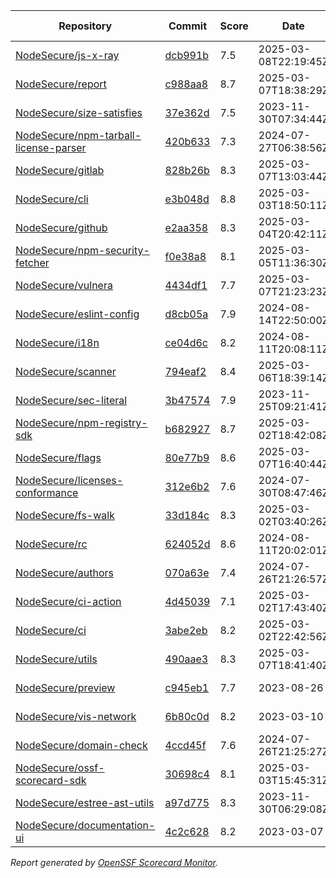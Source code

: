 <!-- OPENSSF-SCORECARD-MONITOR:START -->

| Repository | Commit | Score | Date | Score Delta | Report | StepSecurity |
| -- | -- | -- | -- | -- | -- | -- |
| [NodeSecure/js-x-ray](https://github.com/NodeSecure/js-x-ray) | [dcb991b](https://github.com/NodeSecure/js-x-ray/commit/dcb991b27b43840930fda4c07a2b9c08f580c745) | 7.5 | 2025-03-08T22:19:45Z | 0.2 / [Details](https://ossf.github.io/scorecard-visualizer/#/projects/github.com/NodeSecure/js-x-ray/compare/fae3db18741659324d80d6828269a2a61a6d1eef/dcb991b27b43840930fda4c07a2b9c08f580c745) | [View](https://ossf.github.io/scorecard-visualizer/#/projects/github.com/NodeSecure/js-x-ray/commit/dcb991b27b43840930fda4c07a2b9c08f580c745) | [Fix it](https://app.stepsecurity.io/securerepo?repo=NodeSecure/js-x-ray) |
| [NodeSecure/report](https://github.com/NodeSecure/report) | [c988aa8](https://github.com/NodeSecure/report/commit/c988aa83da7a5e7f02abe0324a35f341e975b9d2) | 8.7 | 2025-03-07T18:38:29Z | 0 / [Details](https://ossf.github.io/scorecard-visualizer/#/projects/github.com/NodeSecure/report/compare/25b32fe6008da2a0c71b1a1492b2c36f5661f5ed/c988aa83da7a5e7f02abe0324a35f341e975b9d2) | [View](https://ossf.github.io/scorecard-visualizer/#/projects/github.com/NodeSecure/report/commit/c988aa83da7a5e7f02abe0324a35f341e975b9d2) | [Fix it](https://app.stepsecurity.io/securerepo?repo=NodeSecure/report) |
| [NodeSecure/size-satisfies](https://github.com/NodeSecure/size-satisfies) | [37e362d](https://github.com/NodeSecure/size-satisfies/commit/37e362d756ea07662ee8052320a7d4ec1c097cad) | 7.5 | 2023-11-30T07:34:44Z | 0 / [Details](https://ossf.github.io/scorecard-visualizer/#/projects/github.com/NodeSecure/size-satisfies/compare/37e362d756ea07662ee8052320a7d4ec1c097cad/37e362d756ea07662ee8052320a7d4ec1c097cad) | [View](https://ossf.github.io/scorecard-visualizer/#/projects/github.com/NodeSecure/size-satisfies/commit/37e362d756ea07662ee8052320a7d4ec1c097cad) | [Fix it](https://app.stepsecurity.io/securerepo?repo=NodeSecure/size-satisfies) |
| [NodeSecure/npm-tarball-license-parser](https://github.com/NodeSecure/npm-tarball-license-parser) | [420b633](https://github.com/NodeSecure/npm-tarball-license-parser/commit/420b6331a6f3c07c5f20bb8f58d3394b88007c54) | 7.3 | 2024-07-27T06:38:56Z | 0 / [Details](https://ossf.github.io/scorecard-visualizer/#/projects/github.com/NodeSecure/npm-tarball-license-parser/compare/420b6331a6f3c07c5f20bb8f58d3394b88007c54/420b6331a6f3c07c5f20bb8f58d3394b88007c54) | [View](https://ossf.github.io/scorecard-visualizer/#/projects/github.com/NodeSecure/npm-tarball-license-parser/commit/420b6331a6f3c07c5f20bb8f58d3394b88007c54) | [Fix it](https://app.stepsecurity.io/securerepo?repo=NodeSecure/npm-tarball-license-parser) |
| [NodeSecure/gitlab](https://github.com/NodeSecure/gitlab) | [828b26b](https://github.com/NodeSecure/gitlab/commit/828b26b563aa36e678f9cd12a5827576dca7efb5) | 8.3 | 2025-03-07T13:03:44Z | 0 / [Details](https://ossf.github.io/scorecard-visualizer/#/projects/github.com/NodeSecure/gitlab/compare/6b53880a200e8966e9aadcbf3e26bebeee5851ce/828b26b563aa36e678f9cd12a5827576dca7efb5) | [View](https://ossf.github.io/scorecard-visualizer/#/projects/github.com/NodeSecure/gitlab/commit/828b26b563aa36e678f9cd12a5827576dca7efb5) | [Fix it](https://app.stepsecurity.io/securerepo?repo=NodeSecure/gitlab) |
| [NodeSecure/cli](https://github.com/NodeSecure/cli) | [e3b048d](https://github.com/NodeSecure/cli/commit/e3b048dce65fa5d0ddd14b4b099d122b0c690cf6) | 8.8 | 2025-03-03T18:50:11Z | 0 / [Details](https://ossf.github.io/scorecard-visualizer/#/projects/github.com/NodeSecure/cli/compare/5f2f2b48893a05fff9b4185c9e5f15f315272fb3/e3b048dce65fa5d0ddd14b4b099d122b0c690cf6) | [View](https://ossf.github.io/scorecard-visualizer/#/projects/github.com/NodeSecure/cli/commit/e3b048dce65fa5d0ddd14b4b099d122b0c690cf6) | [Fix it](https://app.stepsecurity.io/securerepo?repo=NodeSecure/cli) |
| [NodeSecure/github](https://github.com/NodeSecure/github) | [e2aa358](https://github.com/NodeSecure/github/commit/e2aa358d7247f93460429b2897f4038c247347da) | 8.3 | 2025-03-04T20:42:11Z | -0.1 / [Details](https://ossf.github.io/scorecard-visualizer/#/projects/github.com/NodeSecure/github/compare/bad8dc6d9f2f9685be69e86cac5ca29e77e113cc/e2aa358d7247f93460429b2897f4038c247347da) | [View](https://ossf.github.io/scorecard-visualizer/#/projects/github.com/NodeSecure/github/commit/e2aa358d7247f93460429b2897f4038c247347da) | [Fix it](https://app.stepsecurity.io/securerepo?repo=NodeSecure/github) |
| [NodeSecure/npm-security-fetcher](https://github.com/NodeSecure/npm-security-fetcher) | [f0e38a8](https://github.com/NodeSecure/npm-security-fetcher/commit/f0e38a8254a0c88fead68b9029901eccff0187cc) | 8.1 | 2025-03-05T11:36:30Z | 0 / [Details](https://ossf.github.io/scorecard-visualizer/#/projects/github.com/NodeSecure/npm-security-fetcher/compare/f0e38a8254a0c88fead68b9029901eccff0187cc/f0e38a8254a0c88fead68b9029901eccff0187cc) | [View](https://ossf.github.io/scorecard-visualizer/#/projects/github.com/NodeSecure/npm-security-fetcher/commit/f0e38a8254a0c88fead68b9029901eccff0187cc) | [Fix it](https://app.stepsecurity.io/securerepo?repo=NodeSecure/npm-security-fetcher) |
| [NodeSecure/vulnera](https://github.com/NodeSecure/vulnera) | [4434df1](https://github.com/NodeSecure/vulnera/commit/4434df11c20402ca455df6b69d884bf0c4a7a163) | 7.7 | 2025-03-07T21:23:23Z | 0.1 / [Details](https://ossf.github.io/scorecard-visualizer/#/projects/github.com/NodeSecure/vulnera/compare/e30e106a1d4cc7e48129d783fc32bf9b64a0401b/4434df11c20402ca455df6b69d884bf0c4a7a163) | [View](https://ossf.github.io/scorecard-visualizer/#/projects/github.com/NodeSecure/vulnera/commit/4434df11c20402ca455df6b69d884bf0c4a7a163) | [Fix it](https://app.stepsecurity.io/securerepo?repo=NodeSecure/vulnera) |
| [NodeSecure/eslint-config](https://github.com/NodeSecure/eslint-config) | [d8cb05a](https://github.com/NodeSecure/eslint-config/commit/d8cb05aad74fa6cdff4daa82aab30d1f1a196891) | 7.9 | 2024-08-14T22:50:00Z | 0 / [Details](https://ossf.github.io/scorecard-visualizer/#/projects/github.com/NodeSecure/eslint-config/compare/d8cb05aad74fa6cdff4daa82aab30d1f1a196891/d8cb05aad74fa6cdff4daa82aab30d1f1a196891) | [View](https://ossf.github.io/scorecard-visualizer/#/projects/github.com/NodeSecure/eslint-config/commit/d8cb05aad74fa6cdff4daa82aab30d1f1a196891) | [Fix it](https://app.stepsecurity.io/securerepo?repo=NodeSecure/eslint-config) |
| [NodeSecure/i18n](https://github.com/NodeSecure/i18n) | [ce04d6c](https://github.com/NodeSecure/i18n/commit/ce04d6cb61ef6cbec3be87a29323fa4d1ea81eb3) | 8.2 | 2024-08-11T20:08:11Z | 0 / [Details](https://ossf.github.io/scorecard-visualizer/#/projects/github.com/NodeSecure/i18n/compare/ce04d6cb61ef6cbec3be87a29323fa4d1ea81eb3/ce04d6cb61ef6cbec3be87a29323fa4d1ea81eb3) | [View](https://ossf.github.io/scorecard-visualizer/#/projects/github.com/NodeSecure/i18n/commit/ce04d6cb61ef6cbec3be87a29323fa4d1ea81eb3) | [Fix it](https://app.stepsecurity.io/securerepo?repo=NodeSecure/i18n) |
| [NodeSecure/scanner](https://github.com/NodeSecure/scanner) | [794eaf2](https://github.com/NodeSecure/scanner/commit/794eaf268002f52bcb7eaa8f6ca5555ee6d84ff3) | 8.4 | 2025-03-06T18:39:14Z | 0 / [Details](https://ossf.github.io/scorecard-visualizer/#/projects/github.com/NodeSecure/scanner/compare/794eaf268002f52bcb7eaa8f6ca5555ee6d84ff3/794eaf268002f52bcb7eaa8f6ca5555ee6d84ff3) | [View](https://ossf.github.io/scorecard-visualizer/#/projects/github.com/NodeSecure/scanner/commit/794eaf268002f52bcb7eaa8f6ca5555ee6d84ff3) | [Fix it](https://app.stepsecurity.io/securerepo?repo=NodeSecure/scanner) |
| [NodeSecure/sec-literal](https://github.com/NodeSecure/sec-literal) | [3b47574](https://github.com/NodeSecure/sec-literal/commit/3b475747f5c3891946c40d9ad4e8096500e1a206) | 7.9 | 2023-11-25T09:21:41Z | 0 / [Details](https://ossf.github.io/scorecard-visualizer/#/projects/github.com/NodeSecure/sec-literal/compare/3b475747f5c3891946c40d9ad4e8096500e1a206/3b475747f5c3891946c40d9ad4e8096500e1a206) | [View](https://ossf.github.io/scorecard-visualizer/#/projects/github.com/NodeSecure/sec-literal/commit/3b475747f5c3891946c40d9ad4e8096500e1a206) | [Fix it](https://app.stepsecurity.io/securerepo?repo=NodeSecure/sec-literal) |
| [NodeSecure/npm-registry-sdk](https://github.com/NodeSecure/npm-registry-sdk) | [b682927](https://github.com/NodeSecure/npm-registry-sdk/commit/b682927dbcba1e4edd5ee2f9ae1ed7fcc5b67e75) | 8.7 | 2025-03-02T18:42:08Z | 0.1 / [Details](https://ossf.github.io/scorecard-visualizer/#/projects/github.com/NodeSecure/npm-registry-sdk/compare/b0ad9efff944eeb3fa573e5d661237eb1c5725d4/b682927dbcba1e4edd5ee2f9ae1ed7fcc5b67e75) | [View](https://ossf.github.io/scorecard-visualizer/#/projects/github.com/NodeSecure/npm-registry-sdk/commit/b682927dbcba1e4edd5ee2f9ae1ed7fcc5b67e75) | [Fix it](https://app.stepsecurity.io/securerepo?repo=NodeSecure/npm-registry-sdk) |
| [NodeSecure/flags](https://github.com/NodeSecure/flags) | [80e77b9](https://github.com/NodeSecure/flags/commit/80e77b99ee40f1dbe4e85ae942bfbedada36d927) | 8.6 | 2025-03-07T16:40:44Z | 0 / [Details](https://ossf.github.io/scorecard-visualizer/#/projects/github.com/NodeSecure/flags/compare/e2e42b552c51cc489e7ff5c604b9d9a61d7d9ec6/80e77b99ee40f1dbe4e85ae942bfbedada36d927) | [View](https://ossf.github.io/scorecard-visualizer/#/projects/github.com/NodeSecure/flags/commit/80e77b99ee40f1dbe4e85ae942bfbedada36d927) | [Fix it](https://app.stepsecurity.io/securerepo?repo=NodeSecure/flags) |
| [NodeSecure/licenses-conformance](https://github.com/NodeSecure/licenses-conformance) | [312e6b2](https://github.com/NodeSecure/licenses-conformance/commit/312e6b29f729dda7ac6d16a056d0f5c4bc8c1361) | 7.6 | 2024-07-30T08:47:46Z | 0 / [Details](https://ossf.github.io/scorecard-visualizer/#/projects/github.com/NodeSecure/licenses-conformance/compare/3f14f46ea080f622525c6f685abdab3f3f164813/312e6b29f729dda7ac6d16a056d0f5c4bc8c1361) | [View](https://ossf.github.io/scorecard-visualizer/#/projects/github.com/NodeSecure/licenses-conformance/commit/312e6b29f729dda7ac6d16a056d0f5c4bc8c1361) | [Fix it](https://app.stepsecurity.io/securerepo?repo=NodeSecure/licenses-conformance) |
| [NodeSecure/fs-walk](https://github.com/NodeSecure/fs-walk) | [33d184c](https://github.com/NodeSecure/fs-walk/commit/33d184c5de3034049ea2dbe3b77db400c92d0c60) | 8.3 | 2025-03-02T03:40:26Z | 0.1 / [Details](https://ossf.github.io/scorecard-visualizer/#/projects/github.com/NodeSecure/fs-walk/compare/4d9448e7025064021b177946f4606f49c40cf397/33d184c5de3034049ea2dbe3b77db400c92d0c60) | [View](https://ossf.github.io/scorecard-visualizer/#/projects/github.com/NodeSecure/fs-walk/commit/33d184c5de3034049ea2dbe3b77db400c92d0c60) | [Fix it](https://app.stepsecurity.io/securerepo?repo=NodeSecure/fs-walk) |
| [NodeSecure/rc](https://github.com/NodeSecure/rc) | [624052d](https://github.com/NodeSecure/rc/commit/624052d6073531f08d0e41fe2fd8553af49cb15e) | 8.6 | 2024-08-11T20:02:01Z | 0 / [Details](https://ossf.github.io/scorecard-visualizer/#/projects/github.com/NodeSecure/rc/compare/e16f5913d001f39eec5cc6c75514a03532b6d4c7/624052d6073531f08d0e41fe2fd8553af49cb15e) | [View](https://ossf.github.io/scorecard-visualizer/#/projects/github.com/NodeSecure/rc/commit/624052d6073531f08d0e41fe2fd8553af49cb15e) | [Fix it](https://app.stepsecurity.io/securerepo?repo=NodeSecure/rc) |
| [NodeSecure/authors](https://github.com/NodeSecure/authors) | [070a63e](https://github.com/NodeSecure/authors/commit/070a63e3fab151f9d38a2c13e76cfa69c01b1bf3) | 7.4 | 2024-07-26T21:26:57Z | 0 / [Details](https://ossf.github.io/scorecard-visualizer/#/projects/github.com/NodeSecure/authors/compare/070a63e3fab151f9d38a2c13e76cfa69c01b1bf3/070a63e3fab151f9d38a2c13e76cfa69c01b1bf3) | [View](https://ossf.github.io/scorecard-visualizer/#/projects/github.com/NodeSecure/authors/commit/070a63e3fab151f9d38a2c13e76cfa69c01b1bf3) | [Fix it](https://app.stepsecurity.io/securerepo?repo=NodeSecure/authors) |
| [NodeSecure/ci-action](https://github.com/NodeSecure/ci-action) | [4d45039](https://github.com/NodeSecure/ci-action/commit/4d45039c95c4d47865840ee7f2ad84299613557b) | 7.1 | 2025-03-02T17:43:40Z | 0 / [Details](https://ossf.github.io/scorecard-visualizer/#/projects/github.com/NodeSecure/ci-action/compare/681267006a2b7415bc224e53f7b54c5d546fbf9b/4d45039c95c4d47865840ee7f2ad84299613557b) | [View](https://ossf.github.io/scorecard-visualizer/#/projects/github.com/NodeSecure/ci-action/commit/4d45039c95c4d47865840ee7f2ad84299613557b) | [Fix it](https://app.stepsecurity.io/securerepo?repo=NodeSecure/ci-action) |
| [NodeSecure/ci](https://github.com/NodeSecure/ci) | [3abe2eb](https://github.com/NodeSecure/ci/commit/3abe2ebbad1fcdd228cb5a558e85f051e164c9f5) | 8.2 | 2025-03-02T22:42:56Z | 0 / [Details](https://ossf.github.io/scorecard-visualizer/#/projects/github.com/NodeSecure/ci/compare/3abe2ebbad1fcdd228cb5a558e85f051e164c9f5/3abe2ebbad1fcdd228cb5a558e85f051e164c9f5) | [View](https://ossf.github.io/scorecard-visualizer/#/projects/github.com/NodeSecure/ci/commit/3abe2ebbad1fcdd228cb5a558e85f051e164c9f5) | [Fix it](https://app.stepsecurity.io/securerepo?repo=NodeSecure/ci) |
| [NodeSecure/utils](https://github.com/NodeSecure/utils) | [490aae3](https://github.com/NodeSecure/utils/commit/490aae36a6860a0b1eb2212e3045f935f9425ea8) | 8.3 | 2025-03-07T18:41:40Z | 0.1 / [Details](https://ossf.github.io/scorecard-visualizer/#/projects/github.com/NodeSecure/utils/compare/0b730e2e5bda805e5cefaf4821be0c2600022901/490aae36a6860a0b1eb2212e3045f935f9425ea8) | [View](https://ossf.github.io/scorecard-visualizer/#/projects/github.com/NodeSecure/utils/commit/490aae36a6860a0b1eb2212e3045f935f9425ea8) | [Fix it](https://app.stepsecurity.io/securerepo?repo=NodeSecure/utils) |
| [NodeSecure/preview](https://github.com/NodeSecure/preview) | [c945eb1](https://github.com/NodeSecure/preview/commit/c945eb1a0af71512061b7be8314ee38a939cd524) | 7.7 | 2023-08-26 | 0 / [Details](https://ossf.github.io/scorecard-visualizer/#/projects/github.com/NodeSecure/preview/compare/c945eb1a0af71512061b7be8314ee38a939cd524/c945eb1a0af71512061b7be8314ee38a939cd524) | [View](https://ossf.github.io/scorecard-visualizer/#/projects/github.com/NodeSecure/preview/commit/c945eb1a0af71512061b7be8314ee38a939cd524) | [Fix it](https://app.stepsecurity.io/securerepo?repo=NodeSecure/preview) |
| [NodeSecure/vis-network](https://github.com/NodeSecure/vis-network) | [6b80c0d](https://github.com/NodeSecure/vis-network/commit/6b80c0db98cd2d08be6de39fb5c97298376a86c0) | 8.2 | 2023-03-10 | 0 / [Details](https://ossf.github.io/scorecard-visualizer/#/projects/github.com/NodeSecure/vis-network/compare/6b80c0db98cd2d08be6de39fb5c97298376a86c0/6b80c0db98cd2d08be6de39fb5c97298376a86c0) | [View](https://ossf.github.io/scorecard-visualizer/#/projects/github.com/NodeSecure/vis-network/commit/6b80c0db98cd2d08be6de39fb5c97298376a86c0) | [Fix it](https://app.stepsecurity.io/securerepo?repo=NodeSecure/vis-network) |
| [NodeSecure/domain-check](https://github.com/NodeSecure/domain-check) | [4ccd45f](https://github.com/NodeSecure/domain-check/commit/4ccd45f37ad37a6078211683f4dacacd2bbbe489) | 7.6 | 2024-07-26T21:25:27Z | 0 / [Details](https://ossf.github.io/scorecard-visualizer/#/projects/github.com/NodeSecure/domain-check/compare/4ccd45f37ad37a6078211683f4dacacd2bbbe489/4ccd45f37ad37a6078211683f4dacacd2bbbe489) | [View](https://ossf.github.io/scorecard-visualizer/#/projects/github.com/NodeSecure/domain-check/commit/4ccd45f37ad37a6078211683f4dacacd2bbbe489) | [Fix it](https://app.stepsecurity.io/securerepo?repo=NodeSecure/domain-check) |
| [NodeSecure/ossf-scorecard-sdk](https://github.com/NodeSecure/ossf-scorecard-sdk) | [30698c4](https://github.com/NodeSecure/ossf-scorecard-sdk/commit/30698c4bc04f89b3e0494472a064829b72693fcc) | 8.1 | 2025-03-03T15:45:31Z | 0 / [Details](https://ossf.github.io/scorecard-visualizer/#/projects/github.com/NodeSecure/ossf-scorecard-sdk/compare/74bda1f5bdb83e61cfa33c23956745b1775eacfc/30698c4bc04f89b3e0494472a064829b72693fcc) | [View](https://ossf.github.io/scorecard-visualizer/#/projects/github.com/NodeSecure/ossf-scorecard-sdk/commit/30698c4bc04f89b3e0494472a064829b72693fcc) | [Fix it](https://app.stepsecurity.io/securerepo?repo=NodeSecure/ossf-scorecard-sdk) |
| [NodeSecure/estree-ast-utils](https://github.com/NodeSecure/estree-ast-utils) | [a97d775](https://github.com/NodeSecure/estree-ast-utils/commit/a97d775ec2a12e1c8f8b22e5177c55ad5ec157cb) | 8.3 | 2023-11-30T06:29:08Z | 0 / [Details](https://ossf.github.io/scorecard-visualizer/#/projects/github.com/NodeSecure/estree-ast-utils/compare/a97d775ec2a12e1c8f8b22e5177c55ad5ec157cb/a97d775ec2a12e1c8f8b22e5177c55ad5ec157cb) | [View](https://ossf.github.io/scorecard-visualizer/#/projects/github.com/NodeSecure/estree-ast-utils/commit/a97d775ec2a12e1c8f8b22e5177c55ad5ec157cb) | [Fix it](https://app.stepsecurity.io/securerepo?repo=NodeSecure/estree-ast-utils) |
| [NodeSecure/documentation-ui](https://github.com/NodeSecure/documentation-ui) | [4c2c628](https://github.com/NodeSecure/documentation-ui/commit/4c2c62809956190a0cf9583442271546ee4f331c) | 8.2 | 2023-03-07 | 0 / [Details](https://ossf.github.io/scorecard-visualizer/#/projects/github.com/NodeSecure/documentation-ui/compare/4c2c62809956190a0cf9583442271546ee4f331c/4c2c62809956190a0cf9583442271546ee4f331c) | [View](https://ossf.github.io/scorecard-visualizer/#/projects/github.com/NodeSecure/documentation-ui/commit/4c2c62809956190a0cf9583442271546ee4f331c) | [Fix it](https://app.stepsecurity.io/securerepo?repo=NodeSecure/documentation-ui) |

_Report generated by [OpenSSF Scorecard Monitor](https://github.com/ossf/scorecard-monitor)._

<!-- OPENSSF-SCORECARD-MONITOR:END -->